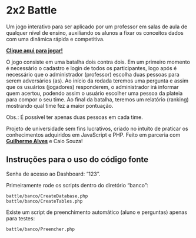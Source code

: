 # 2x2 Battle

Um jogo interativo para ser aplicado por um professor em salas de aula de qualquer nível de ensino, 
auxiliando os alunos a fixar os conceitos dados com uma dinâmica rápida e competitiva.


**[Clique aqui para jogar!](http://augustofrr.com/battle/)**

O jogo consiste em uma batalha dois contra dois. Em um primeiro momento é necessário 
o cadastro e login de todos os participantes, logo após é necessário que o administrador (professor) 
escolha duas pessoas para serem adversários (as). Ao início da rodada teremos uma pergunta e assim que 
os usuários (jogadores) responderem, o administrador irá informar quem acertou, podendo assim o usuário 
escolher uma pessoa da plateia para compor o seu time. Ao final da batalha, teremos um relatório (ranking) 
mostrando qual time fez a maior pontuação.

Obs.: É possível ter apenas duas pessoas em cada time.

Projeto de universidade sem fins lucrativos, criado no intuito de praticar os conhecimentos 
adquiridos em JavaScript e PHP. Feito em parceria com **[Guilherme Alves](https://github.com/guilhermealves63)** e Caio Souza!

## Instruções para o uso do código fonte

Senha de acesso ao Dashboard: “123”.

Primeiramente rode os scripts dentro do diretório “banco”:

```
battle/banco/CreateDatabase.php
battle/banco/CreateTables.php
```

Existe um script de preenchimento automático (aluno e perguntas) apenas para testes:


```
battle/banco/Preencher.php
```


